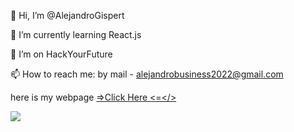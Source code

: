  👋 Hi, I’m @AlejandroGispert
 
🌱 I’m currently learning React.js

💞️ I’m on HackYourFuture

 📫 How to reach me: by mail - alejandrobusiness2022@gmail.com

here is my webpage <a href="https://sparkly-taffy-695cb1.netlify.app/">=>Click Here <=</>



<p align="left" >
    <a href="https://www.codewars.com/users/AlejandroCoderHYF">
       <img  src="https://www.codewars.com/users/AlejandroCoderHYF/badges/micro?theme=light?top_languages=true" />
    </a>
</p>
<!---
AlejandroGispert/AlejandroGispert is a ✨ special ✨ repository because its `README.md` (this file) appears on your GitHub profile.
You can click the Preview link to take a look at your changes.
--->
